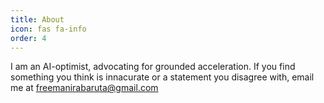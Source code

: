 ```yaml
---
title: About
icon: fas fa-info
order: 4
---
```

I am an AI-optimist, advocating for grounded acceleration. If you find something you think is innacurate or a statement you disagree with, email me at freemanirabaruta@gmail.com
